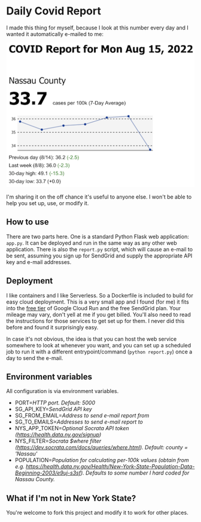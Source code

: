 # Daily Covid Report

I made this thing for myself, because I look at this number every day and I
wanted it automatically e-mailed to me:

<img src="example.png">

I'm sharing it on the off chance it's useful to anyone else. I won't be able to
help you set up, use, or modify it.

## How to use

There are two parts here. One is a standard Python Flask web application:
`app.py`. It can be deployed and run in the same way as any other web application.
There is also the `report.py` script, which will cause an e-mail to be sent,
assuming you sign up for SendGrid and supply the appropriate API key and e-mail
addresses.

## Deployment

I like containers and I like Serverless. So a Dockerfile is included to build
for easy cloud deployment. This is a very small app and I found (for me) it fits
into the [free
tier](https://cloud.google.com/free/docs/free-cloud-features#free-tier) of
Google Cloud Run and the free SendGrid plan. Your mileage may vary, don't yell
at me if you get billed. You'll also need to read the  instructions for those
services to get set up for them. I never did this before and found it
surprisingly easy.

In case it's not obvious, the idea is that you can host the web service
somewhere to look at whenever you want, and you can set up a scheduled job to
run it with a different entrypoint/command (`python report.py`) once a day to
send the e-mail.

## Environment variables

All configuration is via environment variables.

* PORT=*HTTP port. Default: 5000*
* SG_API_KEY=*SendGrid API key*
* SG_FROM_EMAIL=*Address to send e-mail report from*
* SG_TO_EMAILS=*Addresses to send e-mail report to*
* NYS_APP_TOKEN=*Optional Socrata API token (https://health.data.ny.gov/signup)*
* NYS_FILTER=*Socrata $where filter
  (https://dev.socrata.com/docs/queries/where.html). Default: county = 'Nassau'*
* POPULATION=*Population for calculating per-100k values (obtain from
  e.g.
  https://health.data.ny.gov/Health/New-York-State-Population-Data-Beginning-2003/e9uj-s3sf).
  Defaults to some number I hard coded for Nassau County.*

## What if I'm not in New York State?

You're welcome to fork this project and modify it to work for other places.
